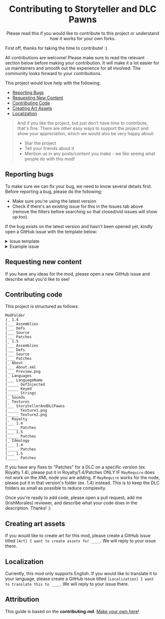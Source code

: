 <div align="center">
<h1>Contributing to Storyteller and DLC Pawns</h1>
<p>Please read this if you would like to contribute to this project or understand how it works for your own forks.</p>
</div>

First off, thanks for taking the time to contribute! :)

All contributions are welcome! Please make sure to read the relevant section below before making your contribution. It will make it a lot easier for us maintainers and smooth out the experience for all involved. The community looks forward to your contributions.

This project would love help with the following:

- [Reporting Bugs](#reporting-bugs)
- [Requesting New Content](#requesting-new-content)
- [Contributing Code](#contributing-code)
- [Creating Art Assets](#creating-art-assets)
- [Localization](#localization)

> And if you like the project, but just don't have time to contribute, that's fine. There are other easy ways to support the project and show your appreciation, which we would also be very happy about:
>
> - Star the project
> - Tell your friends about it
> - Mention us in any posts/content you make - we like seeing what people do with this mod!

## Reporting bugs

To make sure we can fix your bug, we need to know several details first. Before reporting a bug, please do the following:

- Make sure you're using the latest version
- Check if there's an existing issue for this in the Issues tab above (remove the filters before searching so that closed/old issues will show up too).

If the bug exists on the latest version and hasn't been opened yet, kindly open a GitHub issue with the template below:

<details>
    <summary>Issue template</summary>

    Mod version: X.X.X

    Steps to recreate the bug:

    What happened:

    What you expected to happen instead:

    What DLCs are you playing with?

    Are you playing with any mods? (Yes/No)

</details>

<details>
    <summary>Example issue</summary>

    Mod version: 1.0.0

    Steps to recreate the bug:
    - While Phoebe Chillax is visiting, Cassandra Classic also visited

    What happened:
    - The game crashed with the error `Sample error here`

    What you expected to happen:
    - The game should not crash

    What DLCs are you playing with?
    Ideology

    Are you playing with any mods? No

</details>

## Requesting new content

If you have any ideas for the mod, please open a new GitHub issue and describe what you'd like to see!

## Contributing code

This project is structured as follows:

```
ModFolder
|_ 1.4
|___ Assemblies
|___ Defs
|___ Source
|___ Patches
|_ 1.5
|___ Assemblies
|___ Defs
|___ Source
|___ Patches
|_ About
|___ About.xml
|___ Preview.png
|_ Languages
|___ LanguageName
|_____ DefInjected
|_____ Keyed
|_____ Strings
|_ Sounds
|_ Textures
|___ StorytellerAndDLCPawns
|_____ Texture1.png
|_____ Texture2.png
|_ Royalty
|___ 1.4
|_____ Patches
|___ 1.5
|_____ Patches
|_ Ideology
|___ 1.4
|_____ Patches
|___ 1.5
|_____ Patches
```

If you have any fixes to "Patches" for a DLC on a specific version (ex. Royalty 1.4), please put it in Royalty/1.4/Patches ONLY IF `MayRequire` does not work on the XML node you are adding. If `MayRequire` works for the node, please put it in that version's folder (ex. 1.4) instead. This is to keep the DLC folders as small as possible to reduce complexity.

Once you're ready to add code, please open a pull request, add me (IrishMorales) reviewer, and describe what your code does in the description. Thanks! :)

## Creating art assets

If you would like to create art for this mod, please create a GitHub issue titled `[Art] I want to create assets for ____`. We will reply to your issue there.

## Localization

Currently, this mod only supports English. If you would like to translate it to your language, please create a GitHub issue titled `[Localization] I want to translate this to ____`. We will reply to your issue there.

## Attribution

This guide is based on the **contributing.md**. [Make your own here](https://contributing.md/)!
